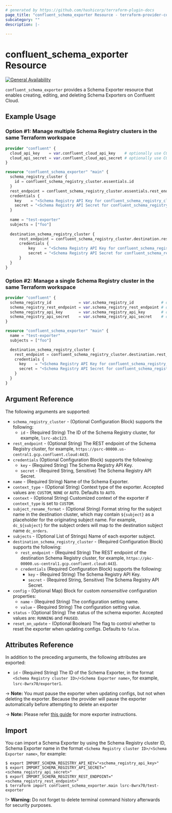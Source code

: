 ```yaml
---
# generated by https://github.com/hashicorp/terraform-plugin-docs
page_title: "confluent_schema_exporter Resource - terraform-provider-confluent"
subcategory: ""
description: |-
  
---
```


# confluent_schema_exporter Resource

[![General Availability](https://img.shields.io/badge/Lifecycle%20Stage-General%20Availability-%2345c6e8)](https://docs.confluent.io/cloud/current/api.html#section/Versioning/API-Lifecycle-Policy)

`confluent_schema_exporter` provides a Schema Exporter resource that enables creating, editing, and deleting Schema Exporters on Confluent Cloud.

## Example Usage

### Option #1: Manage multiple Schema Registry clusters in the same Terraform workspace

```terraform
provider "confluent" {
  cloud_api_key    = var.confluent_cloud_api_key    # optionally use CONFLUENT_CLOUD_API_KEY env var
  cloud_api_secret = var.confluent_cloud_api_secret # optionally use CONFLUENT_CLOUD_API_SECRET env var
}

resource "confluent_schema_exporter" "main" {
  schema_registry_cluster {
    id = confluent_schema_registry_cluster.essentials.id
  }
  rest_endpoint = confluent_schema_registry_cluster.essentials.rest_endpoint
  credentials {
    key    = "<Schema Registry API Key for confluent_schema_registry_cluster.essentials>"
    secret = "<Schema Registry API Secret for confluent_schema_registry_cluster.essentials>"
  }
  
  name = "test-exporter"
  subjects = ["foo"]
  
  destination_schema_registry_cluster {
      rest_endpoint = confluent_schema_registry_cluster.destination.rest_endpoint
      credentials {
          key    = "<Schema Registry API Key for confluent_schema_registry_cluster.destination>"
          secret = "<Schema Registry API Secret for confluent_schema_registry_cluster.destination>"
      }
  }
}
```

### Option #2: Manage a single Schema Registry cluster in the same Terraform workspace

```terraform
provider "confluent" {
  schema_registry_id            = var.schema_registry_id            # optionally use SCHEMA_REGISTRY_ID env var
  schema_registry_rest_endpoint = var.schema_registry_rest_endpoint # optionally use SCHEMA_REGISTRY_REST_ENDPOINT env var
  schema_registry_api_key       = var.schema_registry_api_key       # optionally use SCHEMA_REGISTRY_API_KEY env var
  schema_registry_api_secret    = var.schema_registry_api_secret    # optionally use SCHEMA_REGISTRY_API_SECRET env var
}

resource "confluent_schema_exporter" "main" {
  name = "test-exporter"
  subjects = ["foo"]

  destination_schema_registry_cluster {
    rest_endpoint = confluent_schema_registry_cluster.destination.rest_endpoint
    credentials {
      key    = "<Schema Registry API Key for confluent_schema_registry_cluster.destination>"
      secret = "<Schema Registry API Secret for confluent_schema_registry_cluster.destination>"
    }
  }
}
```

<!-- schema generated by tfplugindocs -->
## Argument Reference

The following arguments are supported:

- `schema_registry_cluster` - (Optional Configuration Block) supports the following:
    - `id` - (Required String) The ID of the Schema Registry cluster, for example, `lsrc-abc123`.
- `rest_endpoint` - (Optional String) The REST endpoint of the Schema Registry cluster, for example, `https://psrc-00000.us-central1.gcp.confluent.cloud:443`).
- `credentials` (Optional Configuration Block) supports the following:
    - `key` - (Required String) The Schema Registry API Key.
    - `secret` - (Required String, Sensitive) The Schema Registry API Secret.
- `name` - (Required String) Name of the Schema Exporter.
- `context_type` - (Optional String) Context type of the exporter. Accepted values are: `CUSTOM`, `NONE` or `AUTO`. Defaults to `AUTO`.
- `context` - (Optional String) Customized context of the exporter if `context_type` is set to `CUSTOM`.
- `subject_rename_format` - (Optional String) Format string for the subject name in the destination cluster, which may contain `${subject}` as a placeholder for the originating subject name. For example, `dc_${subject}` for the subject orders will map to the destination subject name `dc_orders`.
- `subjects` - (Optional List of Strings) Name of each exporter subject.
- `destination_schema_registry_cluster` - (Required Configuration Block) supports the following:
  - `rest_endpoint` - (Required String) The REST endpoint of the destination Schema Registry cluster, for example, `https://pkc-00000.us-central1.gcp.confluent.cloud:443`).
  - `credentials` (Required Configuration Block) supports the following:
    - `key` - (Required String) The Schema Registry API Key.
    - `secret` - (Required String, Sensitive) The Schema Registry API Secret.
- `config` - (Optional Map) Block for custom *nonsensitive* configuration properties:
  - `name` - (Required String) The configuration setting name.
  - `value` - (Required String) The configuration setting value.
- `status` - (Optional String) The status of the schema exporter. Accepted values are: `RUNNING` and `PAUSED`.
- `reset_on_update` - (Optional Boolean) The flag to control whether to reset the exporter when updating configs. Defaults to `false`.

## Attributes Reference

In addition to the preceding arguments, the following attributes are exported:

- `id` - (Required String) The ID of the Schema Exporter, in the format `<Schema Registry cluster ID>/<Schema Exporter name>`, for example, `lsrc-8wrx70/exporter1`.

-> **Note:** You must pause the exporter when updating configs, but not when deleting the exporter. Because the provider will pause the exporter automatically before attempting to delete an exporter

-> **Note:** Please refer [this guide](https://docs.confluent.io/cloud/current/sr/schema-linking.html) for more exporter instructions.

## Import

You can import a Schema Exporter by using the Schema Registry cluster ID, Schema Exporter name in the format `<Schema Registry cluster ID>/<Schema Exporter name>`, for example:

```shell
$ export IMPORT_SCHEMA_REGISTRY_API_KEY="<schema_registry_api_key>"
$ export IMPORT_SCHEMA_REGISTRY_API_SECRET="<schema_registry_api_secret>"
$ export IMPORT_SCHEMA_REGISTRY_REST_ENDPOINT="<schema_registry_rest_endpoint>"
$ terraform import confluent_schema_exporter.main lsrc-8wrx70/test-exporter
```

!> **Warning:** Do not forget to delete terminal command history afterwards for security purposes.
